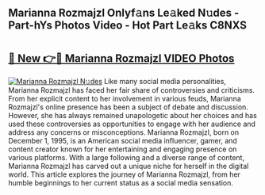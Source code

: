 ## Marianna Rozmajzl Onlyf𝚊ns Le𝚊ked N𝚞des - Part-hYs Photos Video - Hot Part Le𝚊ks C8NXS

# <h2><a href="http://ab41386.deff.icu/?id=Marianna+Rozmajzl">🔗 New 👉🔴 Marianna Rozmajzl VIDEO Photos</a></h2>

[![Marianna Rozmajzl N𝚞des](https://i.imgur.com/rIISA9y.gif)](http://ab41386.deff.icu/?id=Marianna+Rozmajzl)
Like many social media personalities, Marianna Rozmajzl has faced her fair share of controversies and criticisms. From her explicit content to her involvement in various feuds, Marianna Rozmajzl's online presence has been a subject of debate and discussion. However, she has always remained unapologetic about her choices and has used these controversies as opportunities to engage with her audience and address any concerns or misconceptions. Marianna Rozmajzl, born on December 1, 1995, is an American social media influencer, gamer, and content creator known for her entertaining and engaging presence on various platforms. With a large following and a diverse range of content, Marianna Rozmajzl has carved out a unique niche for herself in the digital world. This article explores the journey of Marianna Rozmajzl, from her humble beginnings to her current status as a social media sensation.
